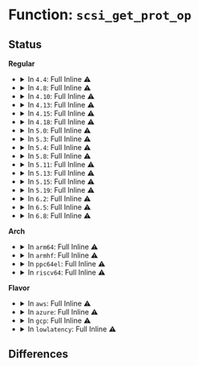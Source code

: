# Function: <code>scsi_get_prot_op</code>

## Status
<b>Regular</b>
<ul>
<li>
<details>
<summary>In <code>4.4</code>: Full Inline ⚠️</summary>

**Collision:** Unique Static

**Inline:** Full

**Transformation:** False

**Instances:**

```
In drivers/scsi/scsi.c (ffffffff815a5d39)
Location: include/scsi/scsi_cmnd.h:256
Inline: True
Inline callers:
  - drivers/scsi/scsi.c:perf_trace_scsi_cmd_done_timeout_template
  - drivers/scsi/scsi.c:trace_event_raw_event_scsi_cmd_done_timeout_template
  - drivers/scsi/scsi.c:perf_trace_scsi_dispatch_cmd_start
  - drivers/scsi/scsi.c:perf_trace_scsi_dispatch_cmd_error
  - drivers/scsi/scsi.c:trace_event_raw_event_scsi_dispatch_cmd_start
  - drivers/scsi/scsi.c:trace_event_raw_event_scsi_dispatch_cmd_error
```
</details>
</li>
<li>
<details>
<summary>In <code>4.8</code>: Full Inline ⚠️</summary>

**Collision:** Unique Static

**Inline:** Full

**Transformation:** False

**Instances:**

```
In drivers/scsi/scsi.c (ffffffff815fdeb9)
Location: include/scsi/scsi_cmnd.h:256
Inline: True
Inline callers:
  - drivers/scsi/scsi.c:perf_trace_scsi_cmd_done_timeout_template
  - drivers/scsi/scsi.c:perf_trace_scsi_dispatch_cmd_error
  - drivers/scsi/scsi.c:perf_trace_scsi_dispatch_cmd_start
  - drivers/scsi/scsi.c:trace_event_raw_event_scsi_cmd_done_timeout_template
  - drivers/scsi/scsi.c:trace_event_raw_event_scsi_dispatch_cmd_error
  - drivers/scsi/scsi.c:trace_event_raw_event_scsi_dispatch_cmd_start
```
</details>
</li>
<li>
<details>
<summary>In <code>4.10</code>: Full Inline ⚠️</summary>

**Collision:** Unique Static

**Inline:** Full

**Transformation:** False

**Instances:**

```
In drivers/scsi/scsi.c (ffffffff8162d4b7)
Location: include/scsi/scsi_cmnd.h:256
Inline: True
Inline callers:
  - drivers/scsi/scsi.c:perf_trace_scsi_cmd_done_timeout_template
  - drivers/scsi/scsi.c:perf_trace_scsi_dispatch_cmd_error
  - drivers/scsi/scsi.c:perf_trace_scsi_dispatch_cmd_start
  - drivers/scsi/scsi.c:trace_event_raw_event_scsi_cmd_done_timeout_template
  - drivers/scsi/scsi.c:trace_event_raw_event_scsi_dispatch_cmd_error
  - drivers/scsi/scsi.c:trace_event_raw_event_scsi_dispatch_cmd_start
```
</details>
</li>
<li>
<details>
<summary>In <code>4.13</code>: Full Inline ⚠️</summary>

**Collision:** Unique Static

**Inline:** Full

**Transformation:** False

**Instances:**

```
In drivers/scsi/scsi.c (ffffffff81642b7a)
Location: include/scsi/scsi_cmnd.h:261
Inline: True
Inline callers:
  - drivers/scsi/scsi.c:perf_trace_scsi_cmd_done_timeout_template
  - drivers/scsi/scsi.c:perf_trace_scsi_dispatch_cmd_error
  - drivers/scsi/scsi.c:perf_trace_scsi_dispatch_cmd_start
  - drivers/scsi/scsi.c:trace_event_raw_event_scsi_cmd_done_timeout_template
  - drivers/scsi/scsi.c:trace_event_raw_event_scsi_dispatch_cmd_error
  - drivers/scsi/scsi.c:trace_event_raw_event_scsi_dispatch_cmd_start
```
</details>
</li>
<li>
<details>
<summary>In <code>4.15</code>: Full Inline ⚠️</summary>

**Collision:** Unique Static

**Inline:** Full

**Transformation:** False

**Instances:**

```
In drivers/scsi/scsi.c (ffffffff816abbaf)
Location: include/scsi/scsi_cmnd.h:267
Inline: True
Inline callers:
  - drivers/scsi/scsi.c:perf_trace_scsi_cmd_done_timeout_template
  - drivers/scsi/scsi.c:perf_trace_scsi_dispatch_cmd_error
  - drivers/scsi/scsi.c:perf_trace_scsi_dispatch_cmd_start
  - drivers/scsi/scsi.c:trace_event_raw_event_scsi_cmd_done_timeout_template
  - drivers/scsi/scsi.c:trace_event_raw_event_scsi_dispatch_cmd_error
  - drivers/scsi/scsi.c:trace_event_raw_event_scsi_dispatch_cmd_start
```
</details>
</li>
<li>
<details>
<summary>In <code>4.18</code>: Full Inline ⚠️</summary>

**Collision:** Unique Static

**Inline:** Full

**Transformation:** False

**Instances:**

```
In drivers/scsi/scsi.c (ffffffff816e80a5)
Location: include/scsi/scsi_cmnd.h:270
Inline: True
Inline callers:
  - drivers/scsi/scsi.c:perf_trace_scsi_cmd_done_timeout_template
  - drivers/scsi/scsi.c:perf_trace_scsi_dispatch_cmd_error
  - drivers/scsi/scsi.c:perf_trace_scsi_dispatch_cmd_start
  - drivers/scsi/scsi.c:trace_event_raw_event_scsi_cmd_done_timeout_template
  - drivers/scsi/scsi.c:trace_event_raw_event_scsi_dispatch_cmd_error
  - drivers/scsi/scsi.c:trace_event_raw_event_scsi_dispatch_cmd_start
```
</details>
</li>
<li>
<details>
<summary>In <code>5.0</code>: Full Inline ⚠️</summary>

**Collision:** Unique Static

**Inline:** Full

**Transformation:** False

**Instances:**

```
In drivers/scsi/scsi.c (ffffffff8170bba5)
Location: include/scsi/scsi_cmnd.h:273
Inline: True
Inline callers:
  - drivers/scsi/scsi.c:perf_trace_scsi_cmd_done_timeout_template
  - drivers/scsi/scsi.c:perf_trace_scsi_dispatch_cmd_error
  - drivers/scsi/scsi.c:perf_trace_scsi_dispatch_cmd_start
  - drivers/scsi/scsi.c:trace_event_raw_event_scsi_cmd_done_timeout_template
  - drivers/scsi/scsi.c:trace_event_raw_event_scsi_dispatch_cmd_error
  - drivers/scsi/scsi.c:trace_event_raw_event_scsi_dispatch_cmd_start
```
</details>
</li>
<li>
<details>
<summary>In <code>5.3</code>: Full Inline ⚠️</summary>

**Collision:** Unique Static

**Inline:** Full

**Transformation:** False

**Instances:**

```
In drivers/scsi/scsi.c (ffffffff817472ae)
Location: include/scsi/scsi_cmnd.h:245
Inline: True
Inline callers:
  - drivers/scsi/scsi.c:perf_trace_scsi_cmd_done_timeout_template
  - drivers/scsi/scsi.c:perf_trace_scsi_dispatch_cmd_error
  - drivers/scsi/scsi.c:perf_trace_scsi_dispatch_cmd_start
  - drivers/scsi/scsi.c:trace_event_raw_event_scsi_cmd_done_timeout_template
  - drivers/scsi/scsi.c:trace_event_raw_event_scsi_dispatch_cmd_error
  - drivers/scsi/scsi.c:trace_event_raw_event_scsi_dispatch_cmd_start
```
</details>
</li>
<li>
<details>
<summary>In <code>5.4</code>: Full Inline ⚠️</summary>

**Collision:** Unique Static

**Inline:** Full

**Transformation:** False

**Instances:**

```
In drivers/scsi/scsi.c (ffffffff8176b3fe)
Location: include/scsi/scsi_cmnd.h:246
Inline: True
Inline callers:
  - drivers/scsi/scsi.c:perf_trace_scsi_cmd_done_timeout_template
  - drivers/scsi/scsi.c:perf_trace_scsi_dispatch_cmd_error
  - drivers/scsi/scsi.c:perf_trace_scsi_dispatch_cmd_start
  - drivers/scsi/scsi.c:trace_event_raw_event_scsi_cmd_done_timeout_template
  - drivers/scsi/scsi.c:trace_event_raw_event_scsi_dispatch_cmd_error
  - drivers/scsi/scsi.c:trace_event_raw_event_scsi_dispatch_cmd_start
```
</details>
</li>
<li>
<details>
<summary>In <code>5.8</code>: Full Inline ⚠️</summary>

**Collision:** Unique Static

**Inline:** Full

**Transformation:** False

**Instances:**

```
In drivers/scsi/scsi.c (ffffffff8182d6f0)
Location: include/scsi/scsi_cmnd.h:246
Inline: True
Inline callers:
  - drivers/scsi/scsi.c:perf_trace_scsi_cmd_done_timeout_template
  - drivers/scsi/scsi.c:perf_trace_scsi_dispatch_cmd_error
  - drivers/scsi/scsi.c:perf_trace_scsi_dispatch_cmd_start
  - drivers/scsi/scsi.c:trace_event_raw_event_scsi_cmd_done_timeout_template
  - drivers/scsi/scsi.c:trace_event_raw_event_scsi_dispatch_cmd_error
  - drivers/scsi/scsi.c:trace_event_raw_event_scsi_dispatch_cmd_start
```
</details>
</li>
<li>
<details>
<summary>In <code>5.11</code>: Full Inline ⚠️</summary>

**Collision:** Unique Static

**Inline:** Full

**Transformation:** False

**Instances:**

```
In drivers/scsi/scsi.c (ffffffff8183e730)
Location: include/scsi/scsi_cmnd.h:247
Inline: True
Inline callers:
  - drivers/scsi/scsi.c:perf_trace_scsi_cmd_done_timeout_template
  - drivers/scsi/scsi.c:perf_trace_scsi_dispatch_cmd_error
  - drivers/scsi/scsi.c:perf_trace_scsi_dispatch_cmd_start
  - drivers/scsi/scsi.c:trace_event_raw_event_scsi_cmd_done_timeout_template
  - drivers/scsi/scsi.c:trace_event_raw_event_scsi_dispatch_cmd_error
  - drivers/scsi/scsi.c:trace_event_raw_event_scsi_dispatch_cmd_start
```
</details>
</li>
<li>
<details>
<summary>In <code>5.13</code>: Full Inline ⚠️</summary>

**Collision:** Unique Static

**Inline:** Full

**Transformation:** False

**Instances:**

```
In drivers/scsi/scsi.c (ffffffff818218e9)
Location: include/scsi/scsi_cmnd.h:249
Inline: True
Inline callers:
  - drivers/scsi/scsi.c:perf_trace_scsi_cmd_done_timeout_template
  - drivers/scsi/scsi.c:perf_trace_scsi_dispatch_cmd_error
  - drivers/scsi/scsi.c:perf_trace_scsi_dispatch_cmd_start
  - drivers/scsi/scsi.c:trace_event_raw_event_scsi_cmd_done_timeout_template
  - drivers/scsi/scsi.c:trace_event_raw_event_scsi_dispatch_cmd_error
  - drivers/scsi/scsi.c:trace_event_raw_event_scsi_dispatch_cmd_start
```
</details>
</li>
<li>
<details>
<summary>In <code>5.15</code>: Full Inline ⚠️</summary>

**Collision:** Unique Static

**Inline:** Full

**Transformation:** False

**Instances:**

```
In drivers/scsi/scsi.c (ffffffff818ac239)
Location: include/scsi/scsi_cmnd.h:272
Inline: True
Inline callers:
  - drivers/scsi/scsi.c:perf_trace_scsi_cmd_done_timeout_template
  - drivers/scsi/scsi.c:perf_trace_scsi_dispatch_cmd_error
  - drivers/scsi/scsi.c:perf_trace_scsi_dispatch_cmd_start
  - drivers/scsi/scsi.c:trace_event_raw_event_scsi_cmd_done_timeout_template
  - drivers/scsi/scsi.c:trace_event_raw_event_scsi_dispatch_cmd_error
  - drivers/scsi/scsi.c:trace_event_raw_event_scsi_dispatch_cmd_start
```
</details>
</li>
<li>
<details>
<summary>In <code>5.19</code>: Full Inline ⚠️</summary>

**Collision:** Unique Static

**Inline:** Full

**Transformation:** False

**Instances:**

```
In drivers/scsi/scsi.c (ffffffff819f6c20)
Location: include/scsi/scsi_cmnd.h:262
Inline: True
Inline callers:
  - drivers/scsi/scsi.c:perf_trace_scsi_cmd_done_timeout_template
  - drivers/scsi/scsi.c:perf_trace_scsi_dispatch_cmd_error
  - drivers/scsi/scsi.c:perf_trace_scsi_dispatch_cmd_start
  - drivers/scsi/scsi.c:trace_event_raw_event_scsi_cmd_done_timeout_template
  - drivers/scsi/scsi.c:trace_event_raw_event_scsi_dispatch_cmd_error
  - drivers/scsi/scsi.c:trace_event_raw_event_scsi_dispatch_cmd_start
```
</details>
</li>
<li>
<details>
<summary>In <code>6.2</code>: Full Inline ⚠️</summary>

**Collision:** Unique Static

**Inline:** Full

**Transformation:** False

**Instances:**

```
In drivers/scsi/scsi.c (ffffffff81b74b33)
Location: include/scsi/scsi_cmnd.h:263
Inline: True
Inline callers:
  - drivers/scsi/scsi.c:perf_trace_scsi_cmd_done_timeout_template
  - drivers/scsi/scsi.c:perf_trace_scsi_dispatch_cmd_error
  - drivers/scsi/scsi.c:perf_trace_scsi_dispatch_cmd_start
  - drivers/scsi/scsi.c:trace_event_raw_event_scsi_cmd_done_timeout_template
  - drivers/scsi/scsi.c:trace_event_raw_event_scsi_dispatch_cmd_error
  - drivers/scsi/scsi.c:trace_event_raw_event_scsi_dispatch_cmd_start
```
</details>
</li>
<li>
<details>
<summary>In <code>6.5</code>: Full Inline ⚠️</summary>

**Collision:** Unique Static

**Inline:** Full

**Transformation:** False

**Instances:**

```
In drivers/scsi/scsi.c (ffffffff81bc8607)
Location: include/scsi/scsi_cmnd.h:268
Inline: True
Inline callers:
  - drivers/scsi/scsi.c:perf_trace_scsi_cmd_done_timeout_template
  - drivers/scsi/scsi.c:perf_trace_scsi_dispatch_cmd_error
  - drivers/scsi/scsi.c:perf_trace_scsi_dispatch_cmd_start
  - drivers/scsi/scsi.c:trace_event_raw_event_scsi_cmd_done_timeout_template
  - drivers/scsi/scsi.c:trace_event_raw_event_scsi_dispatch_cmd_error
  - drivers/scsi/scsi.c:trace_event_raw_event_scsi_dispatch_cmd_start
```
</details>
</li>
<li>
<details>
<summary>In <code>6.8</code>: Full Inline ⚠️</summary>

**Collision:** Unique Static

**Inline:** Full

**Transformation:** False

**Instances:**

```
In drivers/scsi/scsi.c (ffffffff81c1d177)
Location: include/scsi/scsi_cmnd.h:268
Inline: True
Inline callers:
  - drivers/scsi/scsi.c:perf_trace_scsi_cmd_done_timeout_template
  - drivers/scsi/scsi.c:perf_trace_scsi_dispatch_cmd_error
  - drivers/scsi/scsi.c:perf_trace_scsi_dispatch_cmd_start
  - drivers/scsi/scsi.c:trace_event_raw_event_scsi_cmd_done_timeout_template
  - drivers/scsi/scsi.c:trace_event_raw_event_scsi_dispatch_cmd_error
  - drivers/scsi/scsi.c:trace_event_raw_event_scsi_dispatch_cmd_start
```
</details>
</li>
</ul>
<b>Arch</b>
<ul>
<li>
<details>
<summary>In <code>arm64</code>: Full Inline ⚠️</summary>

**Collision:** Unique Static

**Inline:** Full

**Transformation:** False

**Instances:**

```
In drivers/scsi/scsi.c (ffff80001096d2a4)
Location: include/scsi/scsi_cmnd.h:246
Inline: True
Inline callers:
  - drivers/scsi/scsi.c:perf_trace_scsi_cmd_done_timeout_template
  - drivers/scsi/scsi.c:perf_trace_scsi_dispatch_cmd_error
  - drivers/scsi/scsi.c:perf_trace_scsi_dispatch_cmd_start
  - drivers/scsi/scsi.c:trace_event_raw_event_scsi_cmd_done_timeout_template
  - drivers/scsi/scsi.c:trace_event_raw_event_scsi_dispatch_cmd_error
  - drivers/scsi/scsi.c:trace_event_raw_event_scsi_dispatch_cmd_start
```
</details>
</li>
<li>
<details>
<summary>In <code>armhf</code>: Full Inline ⚠️</summary>

**Collision:** Unique Static

**Inline:** Full

**Transformation:** False

**Instances:**

```
In drivers/scsi/scsi.c (c0a42c58)
Location: include/scsi/scsi_cmnd.h:246
Inline: True
Inline callers:
  - drivers/scsi/scsi.c:perf_trace_scsi_cmd_done_timeout_template
  - drivers/scsi/scsi.c:perf_trace_scsi_dispatch_cmd_error
  - drivers/scsi/scsi.c:perf_trace_scsi_dispatch_cmd_start
  - drivers/scsi/scsi.c:trace_event_raw_event_scsi_cmd_done_timeout_template
  - drivers/scsi/scsi.c:trace_event_raw_event_scsi_dispatch_cmd_error
  - drivers/scsi/scsi.c:trace_event_raw_event_scsi_dispatch_cmd_start
```
</details>
</li>
<li>
<details>
<summary>In <code>ppc64el</code>: Full Inline ⚠️</summary>

**Collision:** Unique Static

**Inline:** Full

**Transformation:** False

**Instances:**

```
In drivers/scsi/scsi.c (c000000000a26280)
Location: include/scsi/scsi_cmnd.h:246
Inline: True
Inline callers:
  - drivers/scsi/scsi.c:perf_trace_scsi_cmd_done_timeout_template
  - drivers/scsi/scsi.c:perf_trace_scsi_dispatch_cmd_error
  - drivers/scsi/scsi.c:perf_trace_scsi_dispatch_cmd_start
  - drivers/scsi/scsi.c:trace_event_raw_event_scsi_cmd_done_timeout_template
  - drivers/scsi/scsi.c:trace_event_raw_event_scsi_dispatch_cmd_error
  - drivers/scsi/scsi.c:trace_event_raw_event_scsi_dispatch_cmd_start
```
</details>
</li>
<li>
<details>
<summary>In <code>riscv64</code>: Full Inline ⚠️</summary>

**Collision:** Unique Static

**Inline:** Full

**Transformation:** False

**Instances:**

```
In drivers/scsi/scsi.c (ffffffe0005d7c28)
Location: include/scsi/scsi_cmnd.h:246
Inline: True
Inline callers:
  - drivers/scsi/scsi.c:perf_trace_scsi_cmd_done_timeout_template
  - drivers/scsi/scsi.c:perf_trace_scsi_dispatch_cmd_error
  - drivers/scsi/scsi.c:perf_trace_scsi_dispatch_cmd_start
  - drivers/scsi/scsi.c:trace_event_raw_event_scsi_cmd_done_timeout_template
  - drivers/scsi/scsi.c:trace_event_raw_event_scsi_dispatch_cmd_error
  - drivers/scsi/scsi.c:trace_event_raw_event_scsi_dispatch_cmd_start
```
</details>
</li>
</ul>
<b>Flavor</b>
<ul>
<li>
<details>
<summary>In <code>aws</code>: Full Inline ⚠️</summary>

**Collision:** Unique Static

**Inline:** Full

**Transformation:** False

**Instances:**

```
In drivers/scsi/scsi.c (ffffffff8171faee)
Location: include/scsi/scsi_cmnd.h:246
Inline: True
Inline callers:
  - drivers/scsi/scsi.c:perf_trace_scsi_cmd_done_timeout_template
  - drivers/scsi/scsi.c:perf_trace_scsi_dispatch_cmd_error
  - drivers/scsi/scsi.c:perf_trace_scsi_dispatch_cmd_start
  - drivers/scsi/scsi.c:trace_event_raw_event_scsi_cmd_done_timeout_template
  - drivers/scsi/scsi.c:trace_event_raw_event_scsi_dispatch_cmd_error
  - drivers/scsi/scsi.c:trace_event_raw_event_scsi_dispatch_cmd_start
```
</details>
</li>
<li>
<details>
<summary>In <code>azure</code>: Full Inline ⚠️</summary>

**Collision:** Unique Static

**Inline:** Full

**Transformation:** False

**Instances:**

```
In drivers/scsi/scsi.c (ffffffff816f8f1e)
Location: include/scsi/scsi_cmnd.h:246
Inline: True
Inline callers:
  - drivers/scsi/scsi.c:perf_trace_scsi_cmd_done_timeout_template
  - drivers/scsi/scsi.c:perf_trace_scsi_dispatch_cmd_error
  - drivers/scsi/scsi.c:perf_trace_scsi_dispatch_cmd_start
  - drivers/scsi/scsi.c:trace_event_raw_event_scsi_cmd_done_timeout_template
  - drivers/scsi/scsi.c:trace_event_raw_event_scsi_dispatch_cmd_error
  - drivers/scsi/scsi.c:trace_event_raw_event_scsi_dispatch_cmd_start
```
</details>
</li>
<li>
<details>
<summary>In <code>gcp</code>: Full Inline ⚠️</summary>

**Collision:** Unique Static

**Inline:** Full

**Transformation:** False

**Instances:**

```
In drivers/scsi/scsi.c (ffffffff8175e8be)
Location: include/scsi/scsi_cmnd.h:246
Inline: True
Inline callers:
  - drivers/scsi/scsi.c:perf_trace_scsi_cmd_done_timeout_template
  - drivers/scsi/scsi.c:perf_trace_scsi_dispatch_cmd_error
  - drivers/scsi/scsi.c:perf_trace_scsi_dispatch_cmd_start
  - drivers/scsi/scsi.c:trace_event_raw_event_scsi_cmd_done_timeout_template
  - drivers/scsi/scsi.c:trace_event_raw_event_scsi_dispatch_cmd_error
  - drivers/scsi/scsi.c:trace_event_raw_event_scsi_dispatch_cmd_start
```
</details>
</li>
<li>
<details>
<summary>In <code>lowlatency</code>: Full Inline ⚠️</summary>

**Collision:** Unique Static

**Inline:** Full

**Transformation:** False

**Instances:**

```
In drivers/scsi/scsi.c (ffffffff81779f1e)
Location: include/scsi/scsi_cmnd.h:246
Inline: True
Inline callers:
  - drivers/scsi/scsi.c:perf_trace_scsi_cmd_done_timeout_template
  - drivers/scsi/scsi.c:perf_trace_scsi_dispatch_cmd_error
  - drivers/scsi/scsi.c:perf_trace_scsi_dispatch_cmd_start
  - drivers/scsi/scsi.c:trace_event_raw_event_scsi_cmd_done_timeout_template
  - drivers/scsi/scsi.c:trace_event_raw_event_scsi_dispatch_cmd_error
  - drivers/scsi/scsi.c:trace_event_raw_event_scsi_dispatch_cmd_start
```
</details>
</li>
</ul>

## Differences
